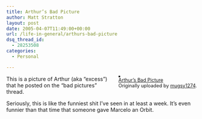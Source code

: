 ```yaml
---
title: Arthur’s Bad Picture
author: Matt Stratton
layout: post
date: 2005-04-07T11:49:00+00:00
url: /life-in-general/arthurs-bad-picture
dsq_thread_id:
  - 28253508
categories:
  - Personal

---
```

<div style="float:right;margin-left:10px;margin-bottom:10px;">
  <a href="http://www.flickr.com/photos/mugsy/8724860/" title="photo sharing"><img src="http://photos7.flickr.com/8724860_a0f4f71b3f_m.jpg" alt="" style="border:solid 2px #000000;" /></a> <br /> <span style="font-size:.9em;margin-top:0;"> <a href="http://www.flickr.com/photos/mugsy/8724860/">Arthur&#8217;s Bad Picture</a> <br /> Originally uploaded by <a href="http://www.flickr.com/people/mugsy/">mugsy1274</a>. </span>
</div>

This is a picture of Arthur (aka &#8220;excess&#8221;) that he posted on the &#8220;bad pictures&#8221; thread.

Seriously, this is like the funniest shit I&#8217;ve seen in at least a week. It&#8217;s even funnier than that time that someone gave Marcelo an Orbit.